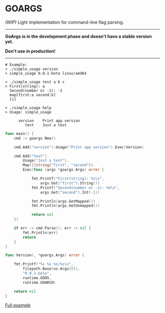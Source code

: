 # GOARGS
_(WIP)_ Light implementation for command-line flag parsing. 
___
**GoArgs is in the development phase and doesn't have a stable version yet.**

**Don't use in production!**
___
```
# Example:
< ./simple_usage version
> simple_usage 0.0.1-beta linux/amd64

< ./simple_usage test a b c
> First(string): a
  Second(number or -1): -1
  map[first:a second:b]
  [c]

< ./simple_usage help
> Usage: simple_usage 

      version    Print app version
         test    Just a test
``` 
```go
func main() {
    cmd := goargs.New()

    cmd.Add("version").Usage("Print app version").Exec(Version)

    cmd.Add("test").
        Usage("Just a test").
        Map([]string{"first", "second"}).
        Exec(func (args *goargs.Args) error {

            fmt.Printf("First(string): %s\n",
                args.Get("first").String())
            fmt.Printf("Second(number or -1): %d\n",
                args.Get("second").Int(-1))

            fmt.Println(args.GetMapped())
            fmt.Println(args.GetUnmapped())

            return nil
    })

    if err := cmd.Parse(); err != nil {
        fmt.Println(err)
        return
    }
}

func Version(_ *goargs.Args) error {

    fmt.Printf("%s %s %s/%s\n",
        filepath.Base(os.Args[0]),
        "0.0.1-beta",
        runtime.GOOS,
        runtime.GOARCH)

    return nil
}
```
[Full example](https://github.com/xphip/goargs/blob/main/examples/simple_usage/simple_usage.go)